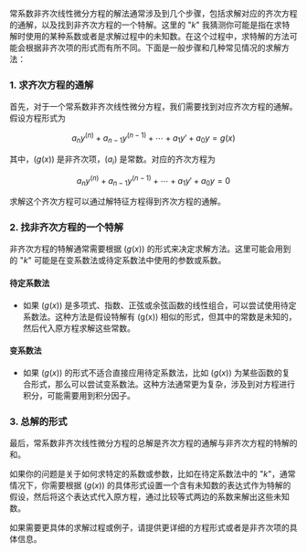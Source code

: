 常系数非齐次线性微分方程的解法通常涉及到几个步骤，包括求解对应的齐次方程的通解，以及找到非齐次方程的一个特解。这里的 "$k$" 我猜测你可能是指在求特解时使用的某种系数或者是求解过程中的未知数。在这个过程中，求特解的方法可能会根据非齐次项的形式而有所不同。下面是一般步骤和几种常见情况的求解方法：

### 1. 求齐次方程的通解

首先，对于一个常系数非齐次线性微分方程，我们需要找到对应齐次方程的通解。假设方程形式为

$$
a_ny^{(n)} + a_{n-1}y^{(n-1)} + \cdots + a_1y' + a_0y = g(x)
$$

其中，($g(x)$) 是非齐次项，($a_i$) 是常数。对应的齐次方程为

$$
a_ny^{(n)} + a_{n-1}y^{(n-1)} + \cdots + a_1y' + a_0y = 0
$$

求解这个齐次方程可以通过解特征方程得到齐次方程的通解。

### 2. 找非齐次方程的一个特解

非齐次方程的特解通常需要根据 ($g(x)$) 的形式来决定求解方法。这里可能会用到的 "$k$" 可能是在变系数法或待定系数法中使用的参数或系数。

#### 待定系数法

- 如果 ($g(x)$) 是多项式、指数、正弦或余弦函数的线性组合，可以尝试使用待定系数法。这种方法是假设特解有 (g(x)) 相似的形式，但其中的常数是未知的，然后代入原方程求解这些常数。

#### 变系数法

- 如果 ($g(x)$) 的形式不适合直接应用待定系数法，比如 ($g(x)$) 为某些函数的复合形式，那么可以尝试变系数法。这种方法通常更为复杂，涉及到对方程进行积分，可能需要用到积分因子。

### 3. 总解的形式

最后，常系数非齐次线性微分方程的总解是齐次方程的通解与非齐次方程的特解的和。

如果你的问题是关于如何求特定的系数或参数，比如在待定系数法中的 "$k$"，通常情况下，你需要根据 ($g(x)$) 的具体形式设置一个含有未知数的表达式作为特解的假设，然后将这个表达式代入原方程，通过比较等式两边的系数来解出这些未知数。

如果需要更具体的求解过程或例子，请提供更详细的方程形式或者是非齐次项的具体信息。
